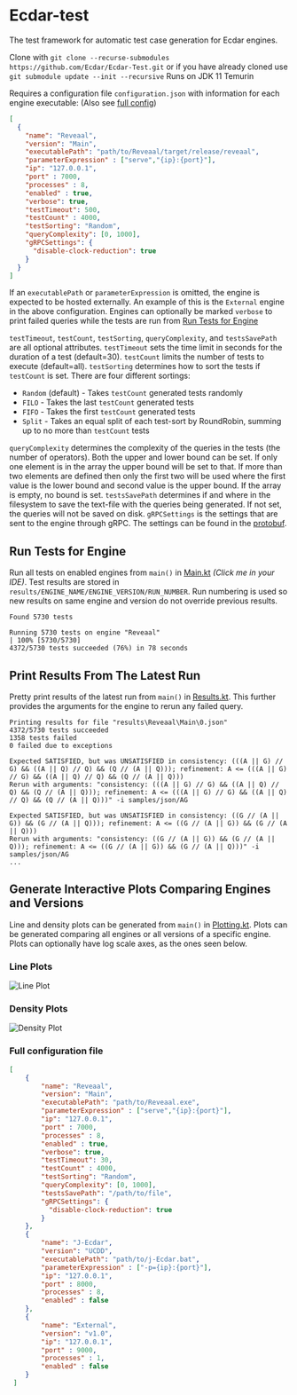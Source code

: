 ﻿# Ecdar-test
The test framework for automatic test case generation for Ecdar engines.

Clone with `git clone --recurse-submodules https://github.com/Ecdar/Ecdar-Test.git` or if you have already cloned use `git submodule update --init --recursive`
Runs on JDK 11 Temurin

Requires a configuration file `configuration.json` with information for each engine executable: (Also see [full config](#full-configuration-file))
```json
[
  {
    "name": "Reveaal",
    "version": "Main",
    "executablePath": "path/to/Reveaal/target/release/reveaal",
    "parameterExpression" : ["serve","{ip}:{port}"],
    "ip": "127.0.0.1",
    "port" : 7000,
    "processes" : 8,
    "enabled" : true,
    "verbose": true,
    "testTimeout": 500,
    "testCount" : 4000,
    "testSorting": "Random",
    "queryComplexity": [0, 1000],
    "gRPCSettings": {
      "disable-clock-reduction": true
    }
  }
]
```
If an `executablePath` or `parameterExpression` is omitted, the engine is expected to be hosted externally. An example of this is the `External` engine in the above configuration. Engines can optionally be marked `verbose` to print failed queries while the tests are run from [Run Tests for Engine](#run-tests-for-engine)

`testTimeout`, `testCount`, `testSorting`, `queryComplexity`, and `testsSavePath` are all optional attributes.
`testTimeout` sets the time limit in seconds for the duration of a test (default=30).
`testCount` limits the number of tests to execute (default=all).
`testSorting` determines how to sort the tests if `testCount` is set. There are four different sortings:
* `Random` (default) - Takes `testCount` generated tests randomly
* `FILO` - Takes the last `testCount` generated tests
* `FIFO` - Takes the first `testCount` generated tests
* `Split` - Takes an equal split of each test-sort by RoundRobin, summing up to no more than `testCount` tests

`queryComplexity` determines the complexity of the queries in the tests (the number of operators).
Both the upper and lower bound can be set.
If only one element is in the array the upper bound will be set to that.
If more than two elements are defined then only the first two will be used where the first value is the lower bound and second value is the upper bound.
If the array is empty, no bound is set.
`testsSavePath` determines if and where in the filesystem to save the text-file with the queries being generated. If not set, the queries will not be saved on disk.
`gRPCSettings` is the settings that are sent to the engine through gRPC. The settings can be found in the [protobuf](https://github.com/Ecdar/Ecdar-ProtoBuf).
## Run Tests for Engine
Run all tests on enabled engines from `main()` in [Main.kt](src/main/kotlin/Main.kt) *(Click me in your IDE)*. Test results are stored in `results/ENGINE_NAME/ENGINE_VERSION/RUN_NUMBER`. Run numbering is used so new results on same engine and version do not override previous results.
```
Found 5730 tests

Running 5730 tests on engine "Reveaal"
| 100% [5730/5730]
4372/5730 tests succeeded (76%) in 78 seconds
```
## Print Results From The Latest Run
Pretty print results of the latest run from `main()` in [Results.kt](src/main/kotlin/Results.kt).
This further provides the arguments for the engine to rerun any failed query.
```
Printing results for file "results\Reveaal\Main\0.json"
4372/5730 tests succeeded
1358 tests failed
0 failed due to exceptions

Expected SATISFIED, but was UNSATISFIED in consistency: (((A || G) // G) && ((A || Q) // Q) && (Q // (A || Q))); refinement: A <= (((A || G) // G) && ((A || Q) // Q) && (Q // (A || Q)))
Rerun with arguments: "consistency: (((A || G) // G) && ((A || Q) // Q) && (Q // (A || Q))); refinement: A <= (((A || G) // G) && ((A || Q) // Q) && (Q // (A || Q)))" -i samples/json/AG 

Expected SATISFIED, but was UNSATISFIED in consistency: ((G // (A || G)) && (G // (A || Q))); refinement: A <= ((G // (A || G)) && (G // (A || Q)))
Rerun with arguments: "consistency: ((G // (A || G)) && (G // (A || Q))); refinement: A <= ((G // (A || G)) && (G // (A || Q)))" -i samples/json/AG 
...
```
## Generate Interactive Plots Comparing Engines and Versions 
Line and density plots can be generated from `main()` in [Plotting.kt](src/main/kotlin/Plotting.kt). 
Plots can be generated comparing all engines or all versions of a specific engine. 
Plots can optionally have log scale axes, as the ones seen below.
### Line Plots
![Line Plot](https://i.imgur.com/dsKycFL.png "Line Plot")
### Density Plots
![Density Plot](https://i.imgur.com/PAl3BdX.png "Density Plot")

### Full configuration file
```json
[
    {
        "name": "Reveaal",
        "version": "Main",
        "executablePath": "path/to/Reveaal.exe",
        "parameterExpression" : ["serve","{ip}:{port}"],
        "ip": "127.0.0.1",
        "port" : 7000,
        "processes" : 8,
        "enabled" : true,
        "verbose": true,
        "testTimeout": 30,
        "testCount" : 4000,        
        "testSorting": "Random",
        "queryComplexity": [0, 1000],
        "testsSavePath": "/path/to/file",
        "gRPCSettings": {
          "disable-clock-reduction": true
        }
    },
    {
        "name": "J-Ecdar",
        "version": "UCDD",
        "executablePath": "path/to/j-Ecdar.bat",
        "parameterExpression" : ["-p={ip}:{port}"],
        "ip": "127.0.0.1",
        "port" : 8000,
        "processes" : 8,
        "enabled" : false
    },
    {
        "name": "External",
        "version": "v1.0",
        "ip": "127.0.0.1",
        "port" : 9000,
        "processes" : 1,
        "enabled" : false
    }
 ]
```